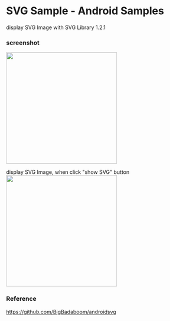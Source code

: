 SVG Sample  - Android Samples
===============

display SVG Image with SVG Library 1.2.1 <br/>

### screenshot <br/>
<image src="https://raw.githubusercontent.com/ohwada/Android_Samples/master/SvgSample/screenshot/screenshot_svg_main.png" width="300" /><br/>

display SVG Image, when click "show SVG" button <br/>
<image src="https://raw.githubusercontent.com/ohwada/Android_Samples/master/SvgSample/screenshot/screenshot_svg_show.png" width="300" /><br/>

### Reference <br/>
https://github.com/BigBadaboom/androidsvg
